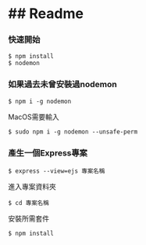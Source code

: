 # ## Readme

### 快速開始
```
$ npm install
$ nodemon
```

### 如果過去未曾安裝過nodemon

```
$ npm i -g nodemon
```

MacOS需要輸入

```
$ sudo npm i -g nodemon --unsafe-perm
```

### 產生一個Express專案

```
$ express --view=ejs 專案名稱
```

進入專案資料夾
```
$ cd 專案名稱
```

安裝所需套件
```
$ npm install
```
